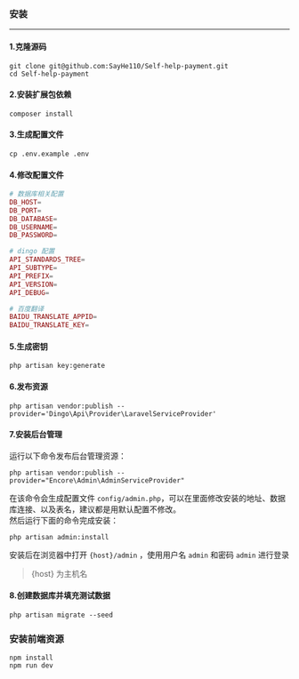 ### 安装

---

#### 1.克隆源码
```shell
git clone git@github.com:SayHe110/Self-help-payment.git
cd Self-help-payment 
```

#### 2.安装扩展包依赖
```shell
composer install
```

#### 3.生成配置文件
```shell
cp .env.example .env
```

#### 4.修改配置文件
```php
# 数据库相关配置
DB_HOST=
DB_PORT=
DB_DATABASE=
DB_USERNAME=
DB_PASSWORD=

# dingo 配置
API_STANDARDS_TREE=
API_SUBTYPE=
API_PREFIX=
API_VERSION=
API_DEBUG=

# 百度翻译
BAIDU_TRANSLATE_APPID=
BAIDU_TRANSLATE_KEY=
```

#### 5.生成密钥
```shell
php artisan key:generate
```

#### 6.发布资源
```shell
php artisan vendor:publish --provider='Dingo\Api\Provider\LaravelServiceProvider'
```

#### 7.安装后台管理
运行以下命令发布后台管理资源：
```shell
php artisan vendor:publish --provider="Encore\Admin\AdminServiceProvider"
```
在该命令会生成配置文件 `config/admin.php`，可以在里面修改安装的地址、数据库连接、以及表名，建议都是用默认配置不修改。
<br>
然后运行下面的命令完成安装：
```
php artisan admin:install
```

安装后在浏览器中打开 `{host}/admin` ，使用用户名 `admin` 和密码 `admin` 进行登录
> {host} 为主机名

#### 8.创建数据库并填充测试数据
```
php artisan migrate --seed
```

### 安装前端资源
```shell
npm install
npm run dev
```